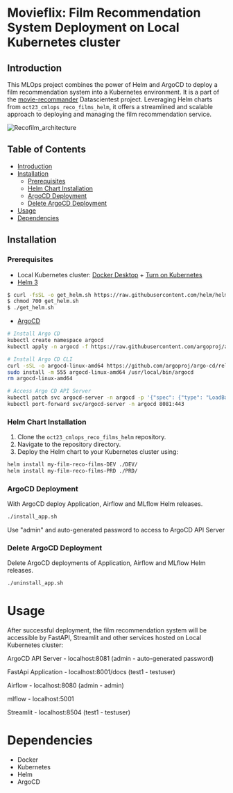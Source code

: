 # Movieflix: Film Recommendation System Deployment on Local Kubernetes cluster

## Introduction

This MLOps project combines the power of Helm and ArgoCD to deploy a film recommendation system into a Kubernetes environment. It is a part of the [movie-recommander](https://github.com/Chadiboulos/movie-recommander/tree/main) Datascientest project. Leveraging Helm charts from `oct23_cmlops_reco_films_helm`, it offers a streamlined and scalable approach to deploying and managing the film recommendation service. 

![Recofilm_architecture](https://github.com/Jbdu4493/oct23_cmlops_reco_films_helm/assets/88548265/7aa3d3db-ef1e-4786-a2bf-da8dd091731f)


## Table of Contents

- [Introduction](#introduction)
- [Installation](#installation)
  - [Prerequisites](#prerequisites)
  - [Helm Chart Installation](#helm-chart-installation)
  - [ArgoCD Deployment](#argocd-deployment)
  - [Delete ArgoCD Deployment](#delete-argocd-deployment)
- [Usage](#usage)
- [Dependencies](#dependencies)

## Installation

### Prerequisites

- Local Kubernetes cluster: [Docker Desktop](https://www.docker.com/products/docker-desktop/) + [Turn on Kubernetes](https://docs.docker.com/desktop/kubernetes/)
- [Helm 3](https://helm.sh/docs/intro/install/)
```sh
$ curl -fsSL -o get_helm.sh https://raw.githubusercontent.com/helm/helm/main/scripts/get-helm-3
$ chmod 700 get_helm.sh
$ ./get_helm.sh
```
- [ArgoCD](https://argo-cd.readthedocs.io/en/stable/getting_started/)

```sh
# Install Argo CD
kubectl create namespace argocd
kubectl apply -n argocd -f https://raw.githubusercontent.com/argoproj/argo-cd/stable/manifests/install.yaml

# Install Argo CD CLI
curl -sSL -o argocd-linux-amd64 https://github.com/argoproj/argo-cd/releases/latest/download/argocd-linux-amd64
sudo install -m 555 argocd-linux-amd64 /usr/local/bin/argocd
rm argocd-linux-amd64

# Access Argo CD API Server
kubectl patch svc argocd-server -n argocd -p '{"spec": {"type": "LoadBalancer"}}'
kubectl port-forward svc/argocd-server -n argocd 8081:443
```

### Helm Chart Installation

1. Clone the `oct23_cmlops_reco_films_helm` repository.
2. Navigate to the repository directory.
3. Deploy the Helm chart to your Kubernetes cluster using:
```sh
helm install my-film-reco-films-DEV ./DEV/ 
helm install my-film-reco-films-PRD ./PRD/ 
```

### ArgoCD Deployment
With ArgoCD deploy Application, Airflow and MLflow Helm releases.
```sh
./install_app.sh
```
Use "admin" and auto-generated password to access to ArgoCD API Server

### Delete ArgoCD Deployment
Delete ArgoCD deployments of Application, Airflow and MLflow Helm releases.
```sh
./uninstall_app.sh
```

Usage
=====

After successful deployment, the film recommendation system will be accessible by FastAPI, Streamlit and other services hosted on Local Kubernetes cluster:

ArgoCD API Server - 
localhost:8081 (admin - auto-generated password)

FastApi Application -
localhost:8001/docs (test1 - testuser)

Airflow -
localhost:8080 (admin - admin)

mlflow - 
localhost:5001

Streamlit -
localhost:8504 (test1 - testuser)

Dependencies
============

*   Docker
*   Kubernetes
*   Helm
*   ArgoCD

